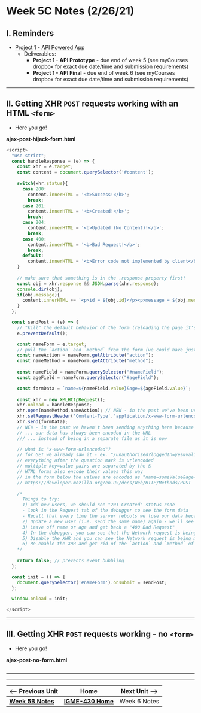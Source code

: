 # Week 5C Notes (2/26/21)

## I. Reminders

- [Project 1 - API Powered App](../projects/project-1.md)
  - Deliverables:
    - **Project 1 - API Prototype** - due end of week 5 (see myCourses dropbox for exact due date/time and submission requirements)
    - **Project 1 - API Final** - due end of week 6 (see myCourses dropbox for exact due date/time and submission requirements)

<hr>

## II. Getting XHR `POST` requests working with an HTML `<form>`

- Here you go!

**ajax-post-hijack-form.html**

```js
<script>
  "use strict";
  const handleResponse = (e) => {
    const xhr = e.target;
    const content = document.querySelector('#content');
    
    switch(xhr.status){
      case 200:
        content.innerHTML = '<b>Success!</b>';
        break;
      case 201:
        content.innerHTML = '<b>Created!</b>';
        break;
      case 204:
        content.innerHTML = '<b>Updated (No Content)!</b>';
        break;
      case 400:
        content.innerHTML = '<b>Bad Request!</b>';
        break;
      default:
        content.innerHTML = '<b>Error code not implemented by client</b>';
    }
    
    // make sure that something is in the .response property first!
    const obj = xhr.response && JSON.parse(xhr.response);
    console.dir(obj);
    if(obj.message){
      content.innerHTML += `<p>id = ${obj.id}</p><p>message = ${obj.message}</p>`;
    }
  };

  const sendPost = (e) => {
    // "kill" the default behavior of the form (reloading the page it's on)
    e.preventDefault(); 

    const nameForm = e.target;
    // pull the `action` and `method` from the form (we could have just hard-coded these)
    const nameAction = nameForm.getAttribute("action");
    const nameMethod = nameForm.getAttribute("method");
    
    const nameField = nameForm.querySelector("#nameField");
    const ageField = nameForm.querySelector("#ageField");

    const formData = `name=${nameField.value}&age=${ageField.value}`;
    
    const xhr = new XMLHttpRequest();
    xhr.onload = handleResponse;
    xhr.open(nameMethod,nameAction); // NEW - in the past we've been using "GET"
    xhr.setRequestHeader('Content-Type','application/x-www-form-urlencoded');
    xhr.send(formData);
    // NEW - in the past we haven't been sending anything here because ...
    // ... our data has always been encoded in the URL
    /// ... instead of being in a separate file as it is now

    // what is "x-www-form-urlencoded"?
    // for GET we already saw it - ex. "/unauthorized?loggedIn=yes&valid=true"
    // everything after the question mark is urlencoded
    // multiple key=value pairs are separated by the &
    // HTML forms also encode their values this way
    // in the form below the values are encoded as "name=someValue&age=someValue"
    // https://developer.mozilla.org/en-US/docs/Web/HTTP/Methods/POST
    
    /*
      Things to try:
      1) Add new users, we should see "201 Created" status code
      - look in the Request tab of the debugger to see the form data
      - Recall that every time the server reboots we lose our data because `users` in jsonResponses.js is re-initialized 
      2) Update a new user (i.e. send the same name) again - we'll see "204 No Content"
      3) Leave off name or age and get back a "400 Bad Request"
      4) In the debugger, you can see that the Network request is being made via XHR
      5) Disable the XHR and you can see the Network request is being made via the form (and we're getting taken to a new page)
      6) Re-enable the XHR and get rid of the `action` and `method` of the form and make the XHR work
    */
    
    return false; // prevents event bubbling
  };

  const init = () => {
    document.querySelector('#nameForm').onsubmit = sendPost;
  };

  window.onload = init;

</script>
```

<hr>

## III. Getting XHR `POST` requests working - no `<form>`

- Here you go!

**ajax-post-no-form.html**

```js

```


<hr><hr>

| <-- Previous Unit | Home | Next Unit -->
| --- | --- | --- 
| [**Week 5B Notes**](5B.md)   |  [**IGME-430 Home**](../README.md) | Week 6 Notes
